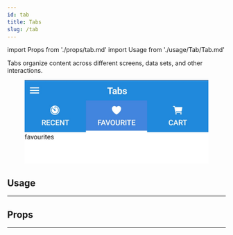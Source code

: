 ```yaml
---
id: tab
title: Tabs
slug: /tab
---
```


import Props from './props/tab.md'
import Usage from './usage/Tab/Tab.md'

Tabs organize content across different screens, data sets, and other interactions.

<div className="component-preview component-preview--grid component-preview--grid-10">
  <figure>
    <img src="/img/tab.jpg" alt="Floating Action Button" />
  </figure>
</div>

## Usage

<Usage />

---

## Props

<Props />

---
